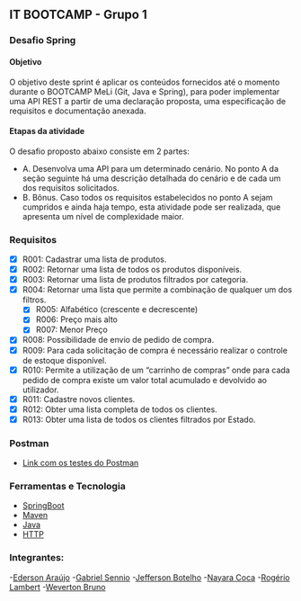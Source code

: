 ## IT BOOTCAMP - Grupo 1

### Desafio Spring

#### Objetivo
O objetivo deste sprint é aplicar os conteúdos fornecidos até o momento durante o
BOOTCAMP MeLi (Git, Java e Spring), para poder implementar uma API REST a partir de uma
declaração proposta, uma especificação de requisitos e documentação anexada.

#### Etapas da atividade

O desafio proposto abaixo consiste em 2 partes:
- A. Desenvolva uma API para um determinado cenário. No ponto A da seção
seguinte há uma descrição detalhada do cenário e de cada um dos requisitos
solicitados.
- B. Bônus. Caso todos os requisitos estabelecidos no ponto A sejam cumpridos e ainda
haja tempo, esta atividade pode ser realizada, que apresenta um nível de
complexidade maior.

### Requisitos

- [x] R001: Cadastrar uma lista de produtos.
- [x] R002: Retornar uma lista de todos os produtos disponíveis.
- [x] R003: Retornar uma lista de produtos filtrados por categoria.
- [x] R004: Retornar uma lista que permite a combinação de qualquer um dos filtros.
  - [x] R005: Alfabético (crescente e decrescente)
  - [x] R006: Preço mais alto
  - [x] R007: Menor Preço
- [x] R008: Possibilidade de envio de pedido de compra.
- [x] R009: Para cada solicitação de compra é necessário realizar o controle de estoque
  disponível.
- [x] R010: Permite a utilização de um “carrinho de compras” onde para cada pedido de
  compra existe um valor total acumulado e devolvido ao utilizador.
- [x] R011: Cadastre novos clientes.
- [x] R012: Obter uma lista completa de todos os clientes.
- [x] R013: Obter uma lista de todos os clientes filtrados por Estado.

### Postman
- [Link com os testes do Postman](https://drive.google.com/file/d/1VyNSWddjCwa8og7E71D__v470K8K1aM6/view?usp=sharing)

### Ferramentas e Tecnologia
- [SpringBoot](https://spring.io/projects/spring-boot)
- [Maven](https://maven.apache.org/guides/)
- [Java](https://docs.oracle.com/en/java/)
- [HTTP](https://devdocs.io/http/)


### Integrantes:
-[Ederson Araújo](https://github.com/edersonrodara)
-[Gabriel Sennio](github.com/GabrielEssenio)
-[Jefferson Botelho](https://github.com/jeffbotelho)
-[Nayara Coca](https://github.com/Naycoca)
-[Rogério Lambert](https://github.com/rogerio-lambert)
-[Weverton Bruno](https://github.com/wevertonbruno)
